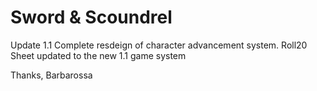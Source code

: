 # Sword & Scoundrel


Update 1.1 Complete resdeign of character advancement system. Roll20 Sheet updated to the new 1.1 game system

Thanks, Barbarossa